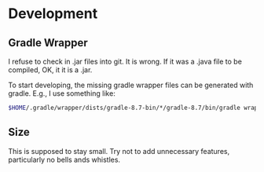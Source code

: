 # Development

## Gradle Wrapper

I refuse to check in .jar files into git.  It is wrong.  If it was a .java file to be compiled, OK, it it is a .jar.

To start developing, the missing gradle wrapper files can be generated with gradle.  E.g., I use something like:

```sh
$HOME/.gradle/wrapper/dists/gradle-8.7-bin/*/gradle-8.7/bin/gradle wrapper
```

## Size

This is supposed to stay small.  Try not to add unnecessary features, particularly no bells ands whistles.
